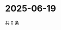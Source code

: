 # 2025-06-19

共 0 条

<!-- BEGIN ZHIHUVIDEO -->
<!-- 最后更新时间 Thu Jun 19 2025 00:14:32 GMT+0800 (China Standard Time) -->

<!-- END ZHIHUVIDEO -->
